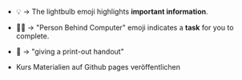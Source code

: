 
* 💡 -> The lightbulb emoji highlights **important information**.
* 🧑‍💻 ->  "Person Behind Computer" emoji indicates a **task** for you to complete.
* 📄  -> "giving a print-out handout"

* Kurs Materialien auf Github pages veröffentlichen

